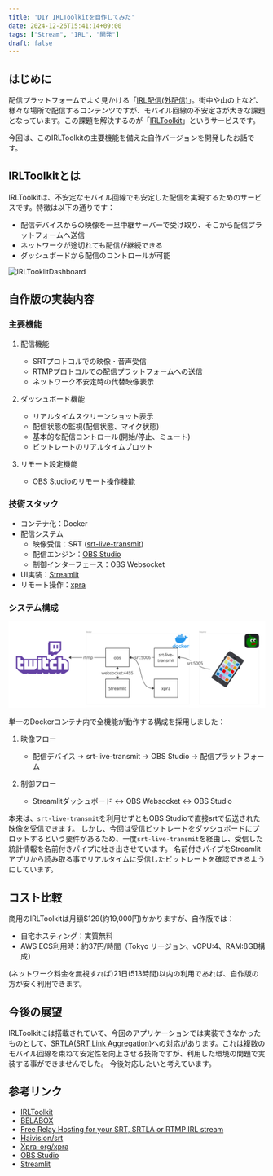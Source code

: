 ```yaml
---
title: 'DIY IRLToolkitを自作してみた'
date: 2024-12-26T15:41:14+09:00
tags: ["Stream", "IRL", "開発"]
draft: false
---
```


## はじめに

配信プラットフォームでよく見かける「[IRL配信(外配信)](https://www.twitch.tv/directory/category/irl)」。街中や山の上など、様々な場所で配信するコンテンツですが、モバイル回線の不安定さが大きな課題となっています。この課題を解決するのが「[IRLToolkit](https://irltoolkit.com/)」というサービスです。

今回は、このIRLToolkitの主要機能を備えた自作バージョンを開発したお話です。

## IRLToolkitとは

IRLToolkitは、不安定なモバイル回線でも安定した配信を実現するためのサービスです。特徴は以下の通りです：

- 配信デバイスからの映像を一旦中継サーバーで受け取り、そこから配信プラットフォームへ送信
- ネットワークが途切れても配信が継続できる
- ダッシュボードから配信のコントロールが可能

![IRLTooklitDashboard](https://i.imgur.com/af7NxpV.png)

## 自作版の実装内容

### 主要機能

1. 配信機能
   - SRTプロトコルでの映像・音声受信
   - RTMPプロトコルでの配信プラットフォームへの送信
   - ネットワーク不安定時の代替映像表示

2. ダッシュボード機能
   - リアルタイムスクリーンショット表示
   - 配信状態の監視(配信状態、マイク状態)
   - 基本的な配信コントロール(開始/停止、ミュート)
   - ビットレートのリアルタイムプロット

3. リモート設定機能
   - OBS Studioのリモート操作機能


### 技術スタック

- コンテナ化：Docker
- 配信システム
  - 映像受信：SRT ([srt-live-transmit](https://github.com/Haivision/srt/blob/master/docs/apps/srt-live-transmit.md))
  - 配信エンジン：[OBS Studio](https://obsproject.com/)
  - 制御インターフェース：OBS Websocket
- UI実装：[Streamlit](https://streamlit.io/)
- リモート操作：[xpra](https://github.com/Xpra-org/xpra)


### システム構成

![tkrun-arch](tkrun-arch.png)

単一のDockerコンテナ内で全機能が動作する構成を採用しました：

1. 映像フロー
   - 配信デバイス → srt-live-transmit → OBS Studio → 配信プラットフォーム

2. 制御フロー
   - Streamlitダッシュボード ↔ OBS Websocket ↔ OBS Studio


本来は、`srt-live-transmit`を利用せずともOBS Studioで直接srtで伝送された映像を受信できます。
しかし、今回は受信ビットレートをダッシュボードにプロットするという要件があるため、一度`srt-live-transmit`を経由し、受信した統計情報を名前付きパイプに吐き出させています。
名前付きパイプをStreamlitアプリから読み取る事でリアルタイムに受信したビットレートを確認できるようにしています。


## コスト比較

商用のIRLToolkitは月額$129(約19,000円)かかりますが、自作版では：

- 自宅ホスティング：実質無料
- AWS ECS利用時：約37円/時間（Tokyo リージョン、vCPU:4、RAM:8GB構成）

(ネットワーク料金を無視すれば)21日(513時間)以内の利用であれば、自作版の方が安く利用できます。


## 今後の展望

IRLToolkitには搭載されていて、今回のアプリケーションでは実装できなかったものとして、[SRTLA(SRT Link Aggregation)](https://github.com/BELABOX/srtla)への対応があります。これは複数のモバイル回線を束ねて安定性を向上させる技術ですが、利用した環境の問題で実装する事ができませんでした。
今後対応したいと考えています。


## 参考リンク

- [IRLToolkit](https://irltoolkit.com/)
- [BELABOX](https://belabox.net/)
- [Free Relay Hosting for your SRT, SRTLA or RTMP IRL stream](https://youtu.be/HdXAc8GyEyU)
- [Haivision/srt](https://github.com/Haivision/srt)
- [Xpra-org/xpra](https://github.com/Xpra-org/xpra)
- [OBS Studio](https://obsproject.com/)
- [Streamlit](https://streamlit.io/)
